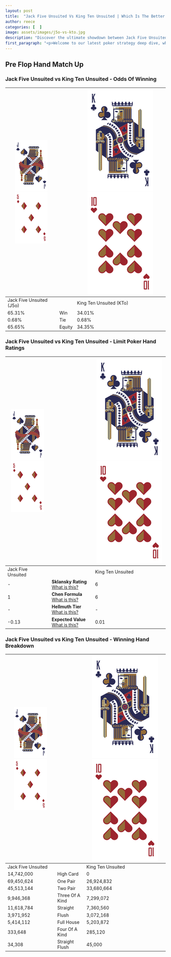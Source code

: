 ```yaml
---
layout: post
title:  "Jack Five Unsuited Vs King Ten Unsuited | Which Is The Better Hand In Poker? A Complete Guide"
author: reece
categories: [  ]
image: assets/images/j5o-vs-kto.jpg
description: "Discover the ultimate showdown between Jack Five Unsuited and King Ten Unsuited in poker! Uncover the odds, strategies, and scenarios where one hand triumphs over the other. Get ready to up your poker game with this thrilling analysis."
first_paragraph: "<p>Welcome to our latest poker strategy deep dive, where we're pitting two distinct hands against each other in a high-stakes showdown: Jack Five Unsuited vs King Ten Unsuited.</p><p>In the dynamic world of poker, every decision counts, and knowing which hand holds the upper hand is key to your success at the table.</p><p>In this article, we'll dissect these two hands, explore the scenarios where one dominates the other, and equip you with the knowledge to make strategic choices that can tip the odds in your favor.</p><p>Get ready to unravel the intriguing dynamics of these poker hands and elevate your game to new heights.</p>"
---
```




[comment]: # (sp0)

## Pre Flop Hand Match Up

<div class="table hand-ratings" markdown="1"> 



### Jack Five Unsuited vs King Ten Unsuited - Odds Of Winning


    
| ![image info](assets/images/hand1/J.png) ![image info](assets/images/hand1/5o.png) |  | ![image info](assets/images/hand2/K.png) ![image info](assets/images/hand2/To.png) |
| -------- | -------- | -------- |
| Jack Five Unsuited (J5o) |  | King Ten Unsuited (KTo) |
| 65.31% | Win | 34.01% |
| 0.68% | Tie | 0.68% |
| 65.65% | Equity | 34.35% |




[comment]: # (sp1)



### Jack Five Unsuited vs King Ten Unsuited - Limit Poker Hand Ratings


    
| ![image info](assets/images/hand1/J.png) ![image info](assets/images/hand1/5o.png) |  | ![image info](assets/images/hand2/K.png) ![image info](assets/images/hand2/To.png) |
| -------- | -------- | -------- |
| Jack Five Unsuited |  | King Ten Unsuited |
| - | **Sklansky Rating** [What is this?](/sklansky-rating-explained) | 6 |
| 1 | **Chen Formula** [What is this?](/chen-formula-explained) | 6 |
| - | **Hellmuth Tier** [What is this?](/Hellmuth-tier-explained) | - |
| -0.13 | **Expected Value** [What is this?](/expected-value-explained) | 0.01 |




[comment]: # (sp2)



### Jack Five Unsuited vs King Ten Unsuited - Winning Hand Breakdown


    
| ![image info](assets/images/hand1/J.png) ![image info](assets/images/hand1/5o.png) |  | ![image info](assets/images/hand2/K.png) ![image info](assets/images/hand2/To.png) |
| -------- | -------- | -------- |
| Jack Five Unsuited |  | King Ten Unsuited |
| 14,742,000 | High Card | 0 |
| 69,450,624 | One Pair | 26,924,832 |
| 45,513,144 | Two Pair | 33,680,664 |
| 9,946,368 | Three Of A Kind | 7,299,072 |
| 11,618,784 | Straight | 7,360,560 |
| 3,971,952 | Flush | 3,072,168 |
| 5,414,112 | Full House | 5,203,872 |
| 333,648 | Four Of A Kind | 285,120 |
| 34,308 | Straight Flush | 45,000 |




[comment]: # (sp3)



</div>

[comment]: # (sp4)



[comment]: # (sp5)

